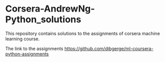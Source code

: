 # Corsera-AndrewNg-Python_solutions
This repository contains solutions to the assignments of corsera machine learning course.

The link to the assignments
https://github.com/dibgerge/ml-coursera-python-assignments
